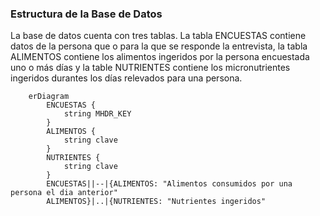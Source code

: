 ### Estructura de la Base de Datos
La base de datos cuenta con tres tablas. La tabla ENCUESTAS contiene datos de la persona que o para la que se responde la entrevista, la tabla ALIMENTOS contiene los alimentos ingeridos por la persona encuestada uno o más días y la table NUTRIENTES contiene los micronutrientes ingeridos durantes los días relevados para una persona. 
```mermaid
    erDiagram
        ENCUESTAS {
            string MHDR_KEY
        }
        ALIMENTOS {
            string clave
        }
        NUTRIENTES {
            string clave
        }
        ENCUESTAS||--|{ALIMENTOS: "Alimentos consumidos por una persona el dia anterior"
        ALIMENTOS}|..|{NUTRIENTES: "Nutrientes ingeridos"
```